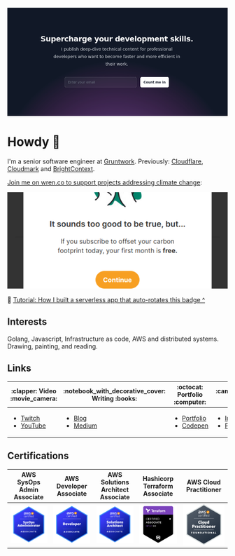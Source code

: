 [![Subscribe to my newsletter](./img/newsletter-subscribe.png)](https://zackproser.com/subscribe?referrer=github-profile)

# Howdy :wave:

I'm a senior software engineer at [Gruntwork](https://github.com/gruntwork-io). Previously: [Cloudflare](https://cloudflare.com), [Cloudmark](https://cloudmark.com) and [BrightContext](https://www.crunchbase.com/organization/brightcontext).

[Join me on wren.co to support projects addressing climate change](https://www.wren.co/join/ZackProser?utm_campaign=share&utm_medium=profile_referral_link):

[![Carbon Neutral Human](./img/carbon-wren.png)](https://www.wren.co/join/ZackProser?utm_campaign=share&utm_medium=profile_referral_link)

:book: [Tutorial: How I built a serverless app that auto-rotates this badge ^](https://link.medium.com/M1dB6y4Nzeb)

## Interests

Golang, Javascript, Infrastructure as code, AWS and distributed systems. Drawing, painting, and reading.

## Links

<table>
<thead>
  <tr>
    <th>:clapper: Video :movie_camera:</th>
    <th>:notebook_with_decorative_cover: Writing :books:</th>
    <th>:octocat: Portfolio :computer:</th>
    <th>:camera: Art :art:</th>
    <th>:lock: Contact :link:</th>
  </tr>
</thead>
<tbody>
  <tr>
<td>
   <ul>
        <li><a href="https://twitch.tv/zackproser">Twitch</a></li>
        <li><a href="https://youtube.com/@zackproser">YouTube</a></li>
      </ul>
    </td>
    <td>
      <ul>
        <li><a href="https://zackproser.com/blog">Blog</a></li>
        <li><a href="https://medium.com/@zackproser">Medium</a></li>
      </ul>
    </td>
    <td>
      <ul>
        <li><a href="https://zackproser.com">Portfolio</a></li>
        <li><a href="https://codepen.io/zackproser/pen/MVvRgW">Codepen</a></li>
      </ul>    
    </td>
    <td> 
      <ul>
        <li><a href="https://instagram.com/zackproser">Instagram</a></li>
        <li><a href="https://art.zackproser.com">Prints</li>
      </ul>
   </td>
    <td>
     <ul> 
       <li><a href="https://keybase.io/zackproser">Keybase</a></li>
       <li><a href="https://linkedin.com/in/zackproser/">LinkedIn</a></li>
      </ul>
    </td>
  </tr>
</tbody>
</table>

## Certifications

<table>
<thead>
  <tr>
    <th> AWS SysOps Admin Associate </th>
    <th> AWS Developer Associate </th>
    <th> AWS Solutions Architect Associate </th>
    <th> Hashicorp Terraform Associate </th>
    <th> AWS Cloud Practitioner </th>
  </tr>
</thead>
<tbody>
  <tr>
    <td>
        <a href="https://www.credly.com/badges/a8867c79-5eef-4231-a939-6e4e2993ca4b/public_url"><img src="./img/aws-sysops-assoc.png"></a>
    </td>
    <td>
        <a href="https://www.credly.com/badges/6b6bcd25-c114-40ec-988c-d85118a62413/public_url"><img src="./img/aws-developer-assoc.png"></a> 
    </td>
    <td>
        <a href="https://www.credly.com/badges/baf2a178-fbb6-4e3b-bee3-a4e51bf1ecb4/public_url"><img src="./img/aws-solutions-architect-assoc.png"></a>
    </td>
    <td>
        <a href="https://www.credly.com/badges/540ddf32-8399-4db1-88d6-f2f010b6a7ad/public_url"><img src="./img/terraform-associate.png"></a>
    </td>
    <td> 
        <a href="https://www.credly.com/badges/df691558-e926-4d11-93ca-c15e1707c954/public_url"><img src="./img/aws-cloud-practitioner.png"></a>
   </td>
  </tr>
</tbody>
</table>
